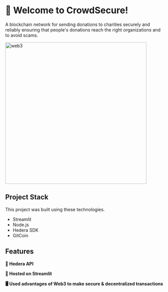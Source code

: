 
# 👋 Welcome to CrowdSecure!

A blockchain network for sending donations to charities securely and reliably ensuring that people's donations reach the right organizations and to avoid scams.

<img width="446" alt="web3" src="https://github.com/AashishH15/Crowd-Secure/assets/10564686/f2afbe11-4765-43e8-99ff-24707199459e">

## Project Stack

This project was built using these technologies.

- Streamlit
- Node.js
- Hedera SDK
- GitCoin

## Features

**🔗 Hedera API**

**📱 Hosted on Streamlit**

**🖥️ Used advantages of Web3 to make secure & decentralized transactions**
